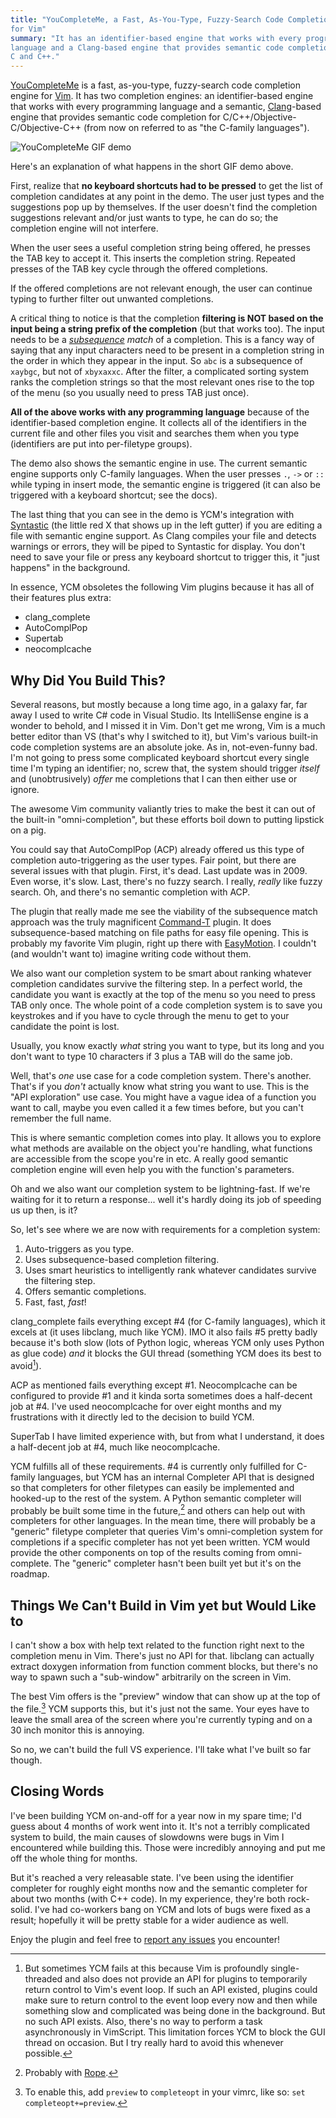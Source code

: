```yaml
---
title: "YouCompleteMe, a Fast, As-You-Type, Fuzzy-Search Code Completion Engine
for Vim"
summary: "It has an identifier-based engine that works with every programming
language and a Clang-based engine that provides semantic code completion for
C and C++."
---
```


[YouCompleteMe][ycm] is a fast, as-you-type, fuzzy-search code completion engine
for [Vim][]. It has two completion engines: an identifier-based engine that
works with every programming language and a semantic, [Clang][]-based engine
that provides semantic code completion for C/C++/Objective-C/Objective-C++ (from
now on referred to as "the C-family languages").

![YouCompleteMe GIF demo](http://i.imgur.com/0OP4ood.gif)

Here's an explanation of what happens in the short GIF demo above.

First, realize that **no keyboard shortcuts had to be pressed** to get the list
of completion candidates at any point in the demo. The user just types and the
suggestions pop up by themselves. If the user doesn't find the completion
suggestions relevant and/or just wants to type, he can do so; the completion
engine will not interfere.

When the user sees a useful completion string being offered, he presses the TAB
key to accept it. This inserts the completion string. Repeated presses of the
TAB key cycle through the offered completions.

If the offered completions are not relevant enough, the user can continue typing
to further filter out unwanted completions.

A critical thing to notice is that the completion **filtering is NOT based on
the input being a string prefix of the completion** (but that works too). The
input needs to be a _[subsequence][] match_ of a completion. This is a fancy way
of saying that any input characters need to be present in a completion string in
the order in which they appear in the input. So `abc` is a subsequence of
`xaybgc`, but not of `xbyxaxxc`. After the filter, a complicated sorting system
ranks the completion strings so that the most relevant ones rise to the top of
the menu (so you usually need to press TAB just once).

**All of the above works with any programming language** because of the
identifier-based completion engine. It collects all of the identifiers in the
current file and other files you visit and searches them when you type
(identifiers are put into per-filetype groups).

The demo also shows the semantic engine in use. The current semantic engine
supports only C-family languages. When the user presses `.`, `->` or `::` while
typing in insert mode, the semantic engine is triggered (it can also be
triggered with a keyboard shortcut; see the docs).

The last thing that you can see in the demo is YCM's integration with
[Syntastic][] (the little red X that shows up in the left gutter) if you are
editing a file with semantic engine support. As Clang compiles your file and
detects warnings or errors, they will be piped to Syntastic for display. You
don't need to save your file or press any keyboard shortcut to trigger this, it
"just happens" in the background.

In essence, YCM obsoletes the following Vim plugins because it has all of their
features plus extra:

- clang_complete
- AutoComplPop
- Supertab
- neocomplcache

Why Did You Build This?
-----------------------

Several reasons, but mostly because a long time ago, in a galaxy far, far away I
used to write C# code in Visual Studio. Its IntelliSense engine is a wonder to
behold, and I missed it in Vim. Don't get me wrong, Vim is a much better editor
than VS (that's why I switched to it), but Vim's various built-in code
completion systems are an absolute joke. As in, not-even-funny bad. I'm not
going to press some complicated keyboard shortcut every single time I'm typing
an identifier; no, screw that, the system should trigger _itself_ and
(unobtrusively) _offer_ me completions that I can then either use or ignore.

The awesome Vim community valiantly tries to make the best it can out of the
built-in "omni-completion", but these efforts boil down to putting lipstick on a
pig.

You could say that AutoComplPop (ACP) already offered us this type of completion
auto-triggering as the user types. Fair point, but there are several issues with
that plugin. First, it's dead. Last update was in 2009. Even worse, it's slow.
Last, there's no fuzzy search. I really, _really_ like fuzzy search. Oh, and
there's no semantic completion with ACP.

The plugin that really made me see the viability of the subsequence match
approach was the truly magnificent [Command-T][cmdt] plugin. It does
subsequence-based matching on file paths for easy file opening. This is probably
my favorite Vim plugin, right up there with [EasyMotion][]. I couldn't (and
wouldn't want to) imagine writing code without them.

We also want our completion system to be smart about ranking whatever completion
candidates survive the filtering step. In a perfect world, the candidate you
want is exactly at the top of the menu so you need to press TAB only once. The
whole point of a code completion system is to save you keystrokes and if you
have to cycle through the menu to get to your candidate the point is lost.

Usually, you know exactly _what_ string you want to type, but its long and you
don't want to type 10 characters if 3 plus a TAB will do the same job.

Well, that's _one_ use case for a code completion system. There's another.
That's if you _don't_ actually know what string you want to use. This is the
"API exploration" use case. You might have a vague idea of a function you want
to call, maybe you even called it a few times before, but you can't remember the
full name.

This is where semantic completion comes into play. It allows you to explore what
methods are available on the object you're handling, what functions are
accessible from the scope you're in etc. A really good semantic completion
engine will even help you with the function's parameters.

Oh and we also want our completion system to be lightning-fast. If we're waiting
for it to return a response... well it's hardly doing its job of speeding us up
then, is it?

So, let's see where we are now with requirements for a completion system:

1. Auto-triggers as you type.
2. Uses subsequence-based completion filtering.
3. Uses smart heuristics to intelligently rank whatever candidates survive the
   filtering step.
4. Offers semantic completions.
5. Fast, fast, _fast_!

clang_complete fails everything except #4 (for C-family languages), which it
excels at (it uses libclang, much like YCM). IMO it also fails #5 pretty badly
because it's both slow (lots of Python logic, whereas YCM only uses Python as
glue code) _and_ it blocks the GUI thread (something YCM does its best to
avoid[^gui-block]).

[^gui-block]: But sometimes YCM fails at this because Vim is profoundly
single-threaded and also does not provide an API for plugins to temporarily
return control to Vim's event loop. If such an API existed, plugins could make
sure to return control to the event loop every now and then while something slow
and complicated was being done in the background. But no such API exists. Also,
there's no way to perform a task asynchronously in VimScript. This limitation
forces YCM to block the GUI thread on occasion. But I try really hard to avoid
this whenever possible.

ACP as mentioned fails everything except #1. Neocomplcache can be configured to
provide #1 and it kinda sorta sometimes does a half-decent job at #4. I've used
neocomplcache for over eight months and my frustrations with it directly led to
the decision to build YCM.

SuperTab I have limited experience with, but from what I understand, it does a
half-decent job at #4, much like neocomplcache.

YCM fulfills all of these requirements. #4 is currently only fulfilled for
C-family languages, but YCM has an internal Completer API that is designed so
that completers for other filetypes can easily be implemented and hooked-up to
the rest of the system. A Python semantic completer will probably be built some
time in the future,[^rope] and others can help out with completers for other
languages. In the mean time, there will probably be a "generic" filetype
completer that queries Vim's omni-completion system for completions if a
specific completer has not yet been written. YCM would provide the other
components on top of the results coming from omni-complete. The "generic"
completer hasn't been built yet but it's on the roadmap.

[^rope]: Probably with [Rope][].


Things We Can't Build in Vim yet but Would Like to
--------------------------------------------------

I can't show a box with help text related to the function right next to the
completion menu in Vim. There's just no API for that. libclang can actually
extract doxygen information from function comment blocks, but there's no way to
spawn such a "sub-window" arbitrarily on the screen in Vim.

The best Vim offers is the "preview" window that can show up at the top of the
file.[^preview] YCM supports this, but it's just not the same. Your eyes have to
leave the small area of the screen where you're currently typing and on a 30
inch monitor this is annoying.

[^preview]: To enable this, add `preview` to `completeopt` in your vimrc, like
so: `set completeopt+=preview`.

So no, we can't build the full VS experience. I'll take what I've built so far
though.

Closing Words
-------------

I've been building YCM on-and-off for a year now in my spare time; I'd guess
about 4 months of work went into it. It's not a terribly complicated system to
build, the main causes of slowdowns were bugs in Vim I encountered while
building this. Those were incredibly annoying and put me off the whole thing for
months.

But it's reached a very releasable state. I've been using the identifier
completer for roughly eight months now and the semantic completer for about two
months (with C++ code). In my experience, they're both rock-solid. I've had
co-workers bang on YCM and lots of bugs were fixed as a result; hopefully it
will be pretty stable for a wider audience as well.

Enjoy the plugin and feel free to [report any issues][tracker] you encounter!


[Clang]: http://clang.llvm.org/
[vundle]: https://github.com/gmarik/vundle#about
[pathogen]: https://github.com/tpope/vim-pathogen#pathogenvim
[clang-download]: http://llvm.org/releases/download.html#3.2
[macvim]: http://code.google.com/p/macvim/#Download
[vimrc]: http://vimhelp.appspot.com/starting.txt.html#vimrc
[vim]: http://www.vim.org/
[syntastic]: https://github.com/scrooloose/syntastic
[subsequence]: http://en.wikipedia.org/wiki/Subsequence
[ycm]: http://valloric.github.com/YouCompleteMe/
[cmdt]: https://wincent.com/products/command-t
[easymotion]: https://github.com/Lokaltog/vim-easymotion
[rope]: http://rope.sourceforge.net/
[tracker]: https://github.com/Valloric/YouCompleteMe/issues?state=open
